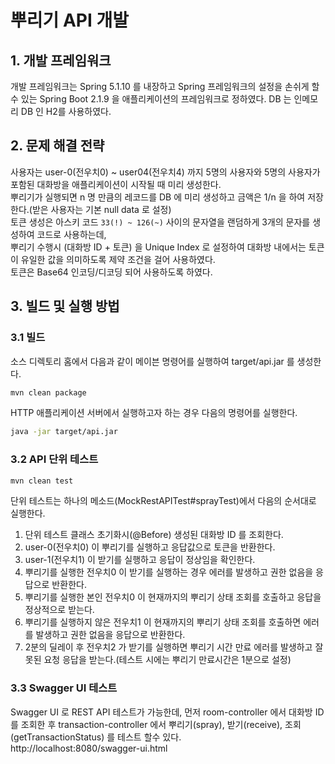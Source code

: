 # 뿌리기 API 개발

## 1. 개발 프레임워크
개발 프레임워크는 Spring 5.1.10 를 내장하고 Spring 프레임워크의 설정을 손쉬게 할 수 있는 Spring Boot 2.1.9 을 애플리케이션의 프레임워크로 정하였다.
DB 는 인메모리 DB 인 H2를 사용하였다.

## 2. 문제 해결 전략
사용자는 user-0(전우치0) ~ user04(전우치4) 까지 5명의 사용자와 5명의 사용자가 포함된 대화방을 애플리케이션이 시작될 때 미리 생성한다.  
뿌리기가 실행되면 n 명 만큼의 레코드를 DB 에 미리 생성하고 금액은 1/n 을 하여 저장한다.(받은 사용자는 기본 null data 로 설정)  
토큰 생성은 아스키 코드 `33(!) ~ 126(~)` 사이의 문자열을 랜덤하게 3개의 문자를 생성하여 코드로 사용하는데,  
뿌리기 수행시 (대화방 ID + 토큰) 을 Unique Index 로 설정하여 대화방 내에서는 토큰이 유일한 값을 의미하도록 제약 조건을 걸어 사용하였다.  
토큰은 Base64 인코딩/디코딩 되어 사용하도록 하였다.

## 3. 빌드 및 실행 방법
### 3.1 빌드
소스 디렉토리 홈에서 다음과 같이 메이븐 명령어를 실행하여 target/api.jar 를 생성한다.
```bash
mvn clean package
```

HTTP 애플리케이션 서버에서 실행하고자 하는 경우 다음의 명령어를 실행한다.
```bash
java -jar target/api.jar
```

### 3.2 API 단위 테스트
```bash
mvn clean test
```
단위 테스트는 하나의 메소드(MockRestAPITest#sprayTest)에서 다음의 순서대로 실행한다. 
1. 단위 테스트 클래스 초기화시(@Before) 생성된 대화방 ID 를 조회한다.
2. user-0(전우치0) 이 뿌리기를 실행하고 응답값으로 토큰을 반환한다.
3. user-1(전우치1) 이 받기를 실행하고 응답이 정상임을 확인한다.
4. 뿌리기를 실행한 전우치0 이 받기를 실행하는 경우 에러를 발생하고 권한 없음을 응답으로 반환한다.
5. 뿌리기를 실행한 본인 전우치0 이 현재까지의 뿌리기 상태 조회를 호출하고 응답을 정상적으로 받는다.
6. 뿌리기를 실행하지 않은 전우치1 이 현재까지의 뿌리기 상태 조회를 호출하면 에러를 발생하고 권한 없음을 응답으로 반환한다.
7. 2분의 딜레이 후 전우치2 가 받기를 실행하면 뿌리기 시간 만료 에러를 발생하고 잘못된 요청 응답을 받는다.(테스트 시에는 뿌리기 만료시간은 1분으로 설정)

### 3.3 Swagger UI 테스트
Swagger UI 로 REST API 테스트가 가능한데, 먼저 room-controller 에서 대화방 ID 를 조회한 후 transaction-controller 에서 뿌리기(spray), 받기(receive), 조회(getTransactionStatus) 를 테스트 할수 있다.  
http://localhost:8080/swagger-ui.html
 